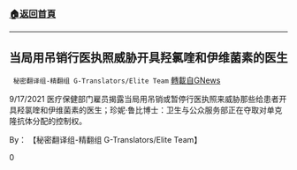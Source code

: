 ###  [:house:返回首頁](https://github.com/ourhimalayas/txt)
---


## 当局用吊销行医执照威胁开具羟氯喹和伊维菌素的医生
` 秘密翻译组-精翻组 G-Translators/Elite Team` [轉載自GNews](https://gnews.org/zh-hans/1544816/)

9/17/2021 医疗保健部门雇员揭露当局用吊销或暂停行医执照来威胁那些给患者开具羟氯喹和伊维菌素的医生；珍妮·鲁比博士：卫生与公众服务部正在夺取对单克隆抗体分配的控制权。

By： 【秘密翻译组-精翻组 G-Translators/Elite Team】

0
